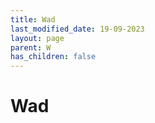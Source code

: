 ```yaml
---
title: Wad
last_modified_date: 19-09-2023
layout: page
parent: W
has_children: false
---
```


Wad
===

